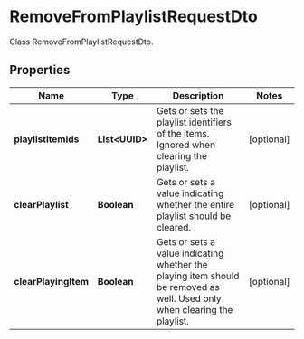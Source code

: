 

# RemoveFromPlaylistRequestDto

Class RemoveFromPlaylistRequestDto.

## Properties

| Name | Type | Description | Notes |
|------------ | ------------- | ------------- | -------------|
|**playlistItemIds** | **List&lt;UUID&gt;** | Gets or sets the playlist identifiers of the items. Ignored when clearing the playlist. |  [optional] |
|**clearPlaylist** | **Boolean** | Gets or sets a value indicating whether the entire playlist should be cleared. |  [optional] |
|**clearPlayingItem** | **Boolean** | Gets or sets a value indicating whether the playing item should be removed as well. Used only when clearing the playlist. |  [optional] |



